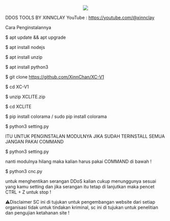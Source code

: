 <div align="center">
  <img src="https://cdn.filestackcontent.com/kk8OnYKPRUyRcajr6xu8"/>
</div>


DDOS TOOLS BY XINNCLAY
YouTube : https://youtube.com/@xinnclay



Cara Penginstalannya


$ apt update && apt upgrade


$ apt install nodejs


$ apt install unzip


$ apt install python3


$ git clone https://github.com/XinnChan/XC-V1


$ cd XC-V1


$ unzip XCLITE.zip


$ cd XCLITE


$ pip install colorama / sudo pip install colorama



$ python3 setting.py


ITU UNTUK PENGINSTALAN MODULNYA
JIKA SUDAH TERINSTALL SEMUA JANGAN
PAKAI COMMAND



$ python3 setting.py


nanti modulnya hilang
maka kalian harus pakai COMMAND di bawah !


$ python3 cnc.py


untuk menghentikan serangan DDoS kalian cukup
menunggunya sesuai yang kamu setting dan jika serangan
itu tetap di lanjutkan maka pencet CTRL + Z untuk stop !








⚠️Disclaimer
SC ini di tujukan untuk pengembangan website dari setiap organisasi
tidak untuk tindakan kriminal,
sc ini di tujukan untuk penelitian dan pengujian ketahanan site !
